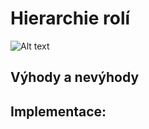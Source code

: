 # Hierarchie rolí


![Alt text](./data/.png)

## Výhody a nevýhody


## Implementace:

```php
````

```sql
````






